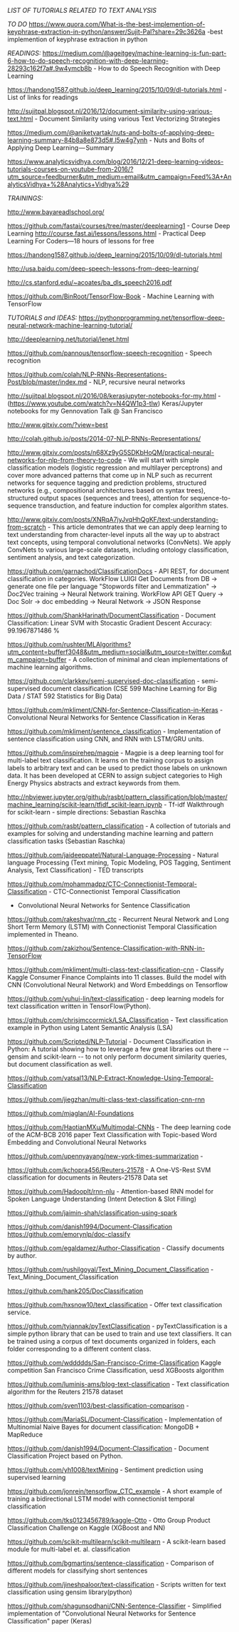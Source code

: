 
*LIST OF TUTORIALS  RELATED TO TEXT ANALYSIS*

*TO DO*
https://www.quora.com/What-is-the-best-implemention-of-keyphrase-extraction-in-python/answer/Sujit-Pal?share=29c3626a -best implemention of keyphrase extraction in python


*READINGS:*
https://medium.com/@ageitgey/machine-learning-is-fun-part-6-how-to-do-speech-recognition-with-deep-learning-28293c162f7a#.9w4ymcb8b - How to do Speech Recognition with Deep Learning

https://handong1587.github.io/deep_learning/2015/10/09/dl-tutorials.html - List of links for readings

http://sujitpal.blogspot.nl/2016/12/document-similarity-using-various-text.html - Document Similarity using various Text Vectorizing Strategies

https://medium.com/@aniketvartak/nuts-and-bolts-of-applying-deep-learning-summary-84b8a8e873d5#.l5w4g7ynh - Nuts and Bolts of Applying Deep Learning — Summary

https://www.analyticsvidhya.com/blog/2016/12/21-deep-learning-videos-tutorials-courses-on-youtube-from-2016/?utm_source=feedburner&utm_medium=email&utm_campaign=Feed%3A+AnalyticsVidhya+%28Analytics+Vidhya%29

*TRAININGS:*


http://www.bayareadlschool.org/

https://github.com/fastai/courses/tree/master/deeplearning1 - Course Deep Learning
http://course.fast.ai/lessons/lessons.html - Practical Deep Learning For Coders—18 hours of lessons for free

https://handong1587.github.io/deep_learning/2015/10/09/dl-tutorials.html

http://usa.baidu.com/deep-speech-lessons-from-deep-learning/

http://cs.stanford.edu/~acoates/ba_dls_speech2016.pdf

https://github.com/BinRoot/TensorFlow-Book - Machine Learning with TensorFlow


*TUTORIALS and IDEAS:*
https://pythonprogramming.net/tensorflow-deep-neural-network-machine-learning-tutorial/

http://deeplearning.net/tutorial/lenet.html

https://github.com/pannous/tensorflow-speech-recognition - Speech recognition

https://github.com/colah/NLP-RNNs-Representations-Post/blob/master/index.md - NLP, recursive neural networks

http://sujitpal.blogspot.nl/2016/08/kerasjupyter-notebooks-for-my.html - (https://www.youtube.com/watch?v=N4QW1p3-tlw) Keras/Jupyter notebooks for my Gennovation Talk @ San Francisco

http://www.gitxiv.com/?view=best

http://colah.github.io/posts/2014-07-NLP-RNNs-Representations/

http://www.gitxiv.com/posts/n68Xz9yG5SDKbHoQM/practical-neural-networks-for-nlp-from-theory-to-code - We will start with simple classification models (logistic regression and multilayer perceptrons) and cover more advanced patterns that come up in NLP such as recurrent networks for sequence tagging and prediction problems, structured networks (e.g., compositional architectures based on syntax trees), structured output spaces (sequences and trees), attention for sequence-to-sequence transduction, and feature induction for complex algorithm states.

http://www.gitxiv.com/posts/XNRqA7jyJvqHhQgKF/text-understanding-from-scratch - This article demontrates that we can apply deep learning to text understanding from character-level inputs all the way up to abstract text concepts, using temporal convolutional networks (ConvNets). We apply ConvNets to various large-scale datasets, including ontology classification, sentiment analysis, and text categorization.

https://github.com/garnachod/ClassificationDocs - API REST, for document classification in categories. WorkFlow LUIGI Get Documents from DB -> generate one file per language "Stopwords filter and Lemmatization" -> Doc2Vec training -> Neural Network training. WorkFlow API GET Query -> Doc Solr -> doc embedding -> Neural Network -> JSON Response


https://github.com/ShankHarinath/DocumentClassification - Document Classification: Linear SVM with Stocastic Gradient Descent Accuracy: 99.1967871486 %

https://github.com/rushter/MLAlgorithms?utm_content=bufferf3048&utm_medium=social&utm_source=twitter.com&utm_campaign=buffer - A collection of minimal and clean implementations of machine learning algorithms.

https://github.com/clarkkev/semi-supervised-doc-classification -  semi-supervised document classification (CSE 599 Machine Learning for Big Data / STAT 592 Statistics for Big Data)

https://github.com/mkliment/CNN-for-Sentence-Classification-in-Keras - Convolutional Neural Networks for Sentence Classification in Keras 

https://github.com/mkliment/sentence_classification - Implementation of sentence classification using CNN, and RNN with LSTM/GRU units.

https://github.com/inspirehep/magpie - Magpie is a deep learning tool for multi-label text classification. It learns on the training corpus to assign labels to arbitrary text and can be used to predict those labels on unknown data. It has been developed at CERN to assign subject categories to High Energy Physics abstracts and extract keywords from them.

http://nbviewer.jupyter.org/github/rasbt/pattern_classification/blob/master/machine_learning/scikit-learn/tfidf_scikit-learn.ipynb - Tf-idf Walkthrough for scikit-learn - simple directions: Sebastian Raschka

https://github.com/rasbt/pattern_classification - A collection of tutorials and examples for solving and understanding machine learning and pattern classification tasks (Sebastian Raschka)


https://github.com/jaideeppatel/Natural-Language-Processing - Natural language Processing (Text mining, Topic Modeling, POS Tagging, Sentiment Analysis, Text Classification) - TED transcripts

https://github.com/mohammadpz/CTC-Connectionist-Temporal-Classification - CTC-Connectionist Temporal Classification

 - Convolutional Neural Networks for Sentence Classification

https://github.com/rakeshvar/rnn_ctc - Recurrent Neural Network and Long Short Term Memory (LSTM) with Connectionist Temporal Classification implemented in Theano. 

https://github.com/zakizhou/Sentence-Classification-with-RNN-in-TensorFlow

https://github.com/mkliment/multi-class-text-classification-cnn - Classify Kaggle Consumer Finance Complaints into 11 classes. Build the model with CNN (Convolutional Neural Network) and Word Embeddings on Tensorflow

https://github.com/yuhui-lin/text-classification - deep learning models for text classification written in TensorFlow(Python).

https://github.com/chrisjmccormick/LSA_Classification - Text classification example in Python using Latent Semantic Analysis (LSA)

https://github.com/Scripted/NLP-Tutorial - Document Classification in Python: A tutorial showing how to leverage a few great libraries out there -- gensim and scikit-learn -- to not only perform document similarity queries, but document classification as well.

https://github.com/vatsal13/NLP-Extract-Knowledge-Using-Temporal-Classification

https://github.com/jiegzhan/multi-class-text-classification-cnn-rnn

https://github.com/mjaglan/AI-Foundations

https://github.com/HaotianMXu/Multimodal-CNNs - The deep learning code of the ACM-BCB 2016 paper Text Classification with Topic-based Word Embedding and Convolutional Neural Networks

https://github.com/upennyayang/new-york-times-summarization - 

https://github.com/kchopra456/Reuters-21578 - A One-VS-Rest SVM classification for documents in Reuters-21578 Data set

https://github.com/HadoopIt/rnn-nlu - Attention-based RNN model for Spoken Language Understanding (Intent Detection & Slot Filling)

https://github.com/jaimin-shah/classification-using-spark

https://github.com/danish1994/Document-Classification
https://github.com/emorynlp/doc-classify

https://github.com/egaldamez/Author-Classification - Classify documents by author.

https://github.com/rushilgoyal/Text_Mining_Document_Classification - Text_Mining_Document_Classification

https://github.com/hank205/DocClassification

https://github.com/hxsnow10/text_classification - Offer text classification service.

https://github.com/tyiannak/pyTextClassification - pyTextClassification is a simple python library that can be used to train and use text classifiers. It can be trained using a corpus of text documents organized in folders, each folder corresponding to a different content class.


https://github.com/wddddds/San-Francisco-Crime-Classification Kaggle competition San Francisco Crime Classification, uesd XGBoosts algorithm

https://github.com/luminis-ams/blog-text-classification - Text classification algorithm for the Reuters 21578 dataset


https://github.com/sven1103/best-classification-comparison - 

https://github.com/MariaSL/Document-Classification - Implementation of Multinomial Naive Bayes for document classification: MongoDB + MapReduce


https://github.com/danish1994/Document-Classification - Document Classification Project based on Python.

https://github.com/yh1008/textMining - Sentiment prediction using supervised learning

https://github.com/jonrein/tensorflow_CTC_example - A short example of training a bidirectional LSTM model with connectionist temporal classification

https://github.com/tks0123456789/kaggle-Otto - Otto Group Product Classification Challenge on Kaggle (XGBoost and NN)

https://github.com/scikit-multilearn/scikit-multilearn - A scikit-learn based module for multi-label et. al. classification

https://github.com/bgmartins/sentence-classification - Comparison of different models for classifying short sentences

https://github.com/jineshpaloor/text-classification - Scripts written for text classification using gensim library(python)

https://github.com/shagunsodhani/CNN-Sentence-Classifier - Simplified implementation of "Convolutional Neural Networks for Sentence Classification" paper (Keras)

